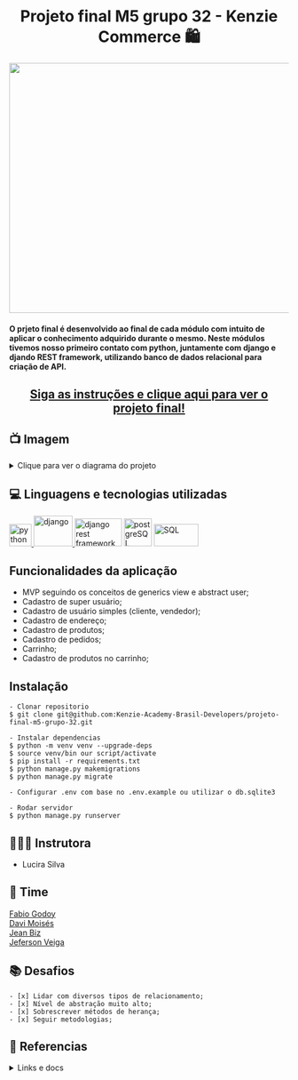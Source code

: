 <h1 align="center">Projeto final M5 grupo 32 - Kenzie Commerce 🛍</h1>
<p align="center">
  <img alt="Imagem ilustrativa e-commerce" src="https://cdn2.increase.com.br/increasecombr/2018/01/22135702/ecommerce.jpg" width="1200" height="450"/>
</p>
<h4>O prjeto final é desenvolvido ao final de cada módulo com intuito de aplicar o conhecimento adquirido durante o mesmo. Neste módulos tivemos nosso primeiro contato com python, juntamente com django e djando REST framework, utilizando banco de dados relacional para criação de API.</h4>


<h2 align="center"><a target=blank href="http://127.0.0.1:8000/api/docs/swagger/">Siga as instruções e clique aqui para ver o projeto final!</a></h2>


## 📺 Imagem

<details>
  
<summary>Clique para ver o diagrama do projeto</summary>
  
![preview](https://user-images.githubusercontent.com/57195630/224507354-9f46ae77-fa33-4800-89e3-3794afb49069.png)


</details> 

## 💻 Linguagens e tecnologias utilizadas
<p align="left"> 
<a href="https://docs.python.org/3/" target="_blank"> <img src="https://upload.wikimedia.org/wikipedia/commons/thumb/c/c3/Python-logo-notext.svg/1200px-Python-logo-notext.svg.png" alt="python" width="40" height="40"/> </a> 
<a href="https://www.djangoproject.com/" target="_blank"> <img src="https://i.ytimg.com/vi/ehCjpQXetgo/default.jpg" alt="django" width="70" height="55"/> </a>
<a href="https://www.django-rest-framework.org/topics/documenting-your-api/" target="_blank"><img src="https://inlab.fib.upc.edu/sites/default/files/field/image/django-rest-framework.jpg" alt="django rest framework" width="85" height="50"/></a> <img src="https://upload.wikimedia.org/wikipedia/commons/thumb/2/29/Postgresql_elephant.svg/1200px-Postgresql_elephant.svg.png" alt="postgreSQL" width="50" height="50" max-width="100%"> <img src="https://upload.wikimedia.org/wikipedia/commons/8/87/Sql_data_base_with_logo.png" alt="SQL" width="80" height="40" max-width="100%">



## Funcionalidades da aplicação
  - MVP seguindo os conceitos de generics view e abstract user;
  - Cadastro de super usuário;
  - Cadastro de usuário simples (cliente, vendedor); 
  - Cadastro de endereço;
  - Cadastro de produtos;
  - Cadastro de pedidos;
  - Carrinho;
  - Cadastro de produtos no carrinho;
  

## Instalação

    - Clonar repositorio
    $ git clone git@github.com:Kenzie-Academy-Brasil-Developers/projeto-final-m5-grupo-32.git

    - Instalar dependencias
    $ python -m venv venv --upgrade-deps 
    $ source venv/bin our script/activate   
    $ pip install -r requirements.txt
    $ python manage.py makemigrations 
    $ python manage.py migrate
    
    - Configurar .env com base no .env.example ou utilizar o db.sqlite3
    
    - Rodar servidor
    $ python manage.py runserver
    

## 👩🏽‍🏫 Instrutora

- <p>Lucira Silva</p> 

## 💙 Time

<a target="_blank" href="https://github.com/FabioRGodoy">Fabio Godoy</a> </br>
<a target="_blank" href="https://github.com/davi894">Davi Moisés</a> </br>
<a target="_blank" href="https://github.com/jeanmbiz">Jean Biz</a> </br>
<a target="_blank" href="https://github.com/jveiiga">Jeferson Veiga</a> 
  
## 📚 Desafios
    - [x] Lidar com diversos tipos de relacionamento;
    - [x] Nível de abstração muito alto;
    - [x] Sobrescrever métodos de herança;
    - [x] Seguir metodologias;
    

## 📂 Referencias
  <details>
    <summary>Links e docs</summary>
      - <a target="_blank "href="https://docs.python.org/3/">Python</a> <br>
      - <a target="_blank" href="https://www.djangoproject.com/">Django</a> <br>
      - <a target="_blank" href="https://www.django-rest-framework.org/">Django REST framework</a> <br>
      - <a target="_blank" href="https://pyjwt.readthedocs.io/en/stable/">PyJWT</a> <br>
      
  </details>
